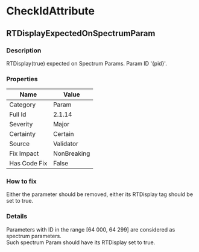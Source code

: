 ﻿---  
uid: Validator_2_1_14  
---

# CheckIdAttribute

## RTDisplayExpectedOnSpectrumParam

### Description

RTDisplay(true) expected on Spectrum Params. Param ID '{pid}'.

### Properties

| Name         | Value       |
| ------------ | ----------- |
| Category     | Param       |
| Full Id      | 2.1.14      |
| Severity     | Major       |
| Certainty    | Certain     |
| Source       | Validator   |
| Fix Impact   | NonBreaking |
| Has Code Fix | False       |

### How to fix

Either the parameter should be removed, either its RTDisplay tag should be set to true.

### Details

Parameters with ID in the range \[64 000, 64 299\] are considered as spectrum parameters.  
Such spectrum Param should have its RTDisplay set to true.
